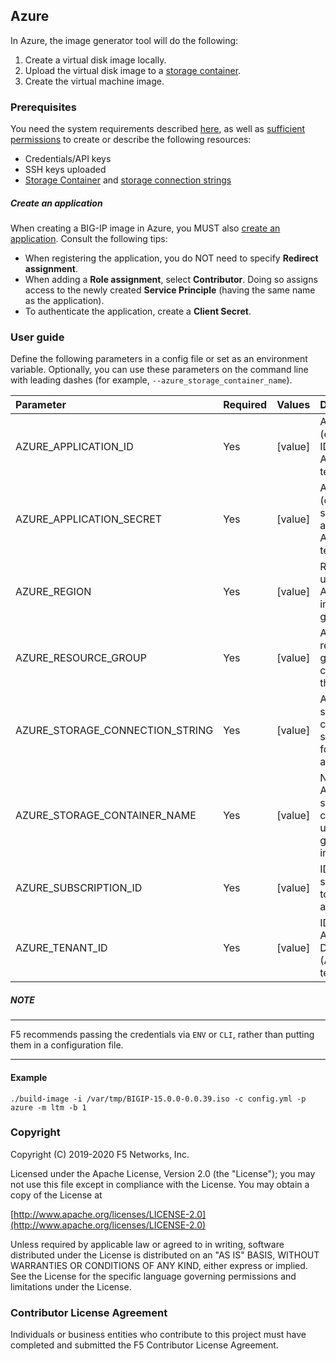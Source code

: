 ## Azure

In Azure, the image generator tool will do the following:

1. Create a virtual disk image locally.
2. Upload the virtual disk image to a [storage container][1].
3. Create the virtual machine image.

### Prerequisites

You need the system requirements described [here](../../../README.md), as well as [sufficient permissions][2] to create or describe the following resources:

* Credentials/API keys
* SSH keys uploaded
* [Storage Container][1] and [storage connection strings][3]

##### Create an application

When creating a BIG-IP image in Azure, you MUST also [create an application][4]. Consult the following tips:

* When registering the application, you do NOT need to specify **Redirect assignment**.
* When adding a **Role assignment**, select **Contributor**. Doing so assigns access to the newly created **Service Principle** (having the same name as the application).  
* To authenticate the application, create a **Client Secret**.

###  User guide

Define the following parameters in a config file or set as an environment variable.  Optionally, you can use these parameters on the command line with leading dashes (for example, `--azure_storage_container_name`).

|Parameter|Required|Values|Description|
|:--------|:-------|:-----|:----------|
|AZURE_APPLICATION_ID|Yes|[value]|Application (client role) ID to access Azure tenant.|
|AZURE_APPLICATION_SECRET|Yes|[value]|Application (client role) secret to access Azure tenant.|
|AZURE_REGION|Yes|[value]|Region to use for Azure image generation.|
|AZURE_RESOURCE_GROUP|Yes|[value]|Azure resource group containing the images.|
|AZURE_STORAGE_CONNECTION_STRING|Yes|[value]|Azure storage connection string used for account access.|
|AZURE_STORAGE_CONTAINER_NAME|Yes|[value]|Name of Azure storage container to use for generated images.|
|AZURE_SUBSCRIPTION_ID|Yes|[value]|ID of subscription to Azure account.|
|AZURE_TENANT_ID|Yes|[value]|ID of Azure Active Directory (Azure AD) tenant.|

##### NOTE
-----------

F5 recommends passing the credentials via `ENV` or `CLI`, rather than putting them in a configuration file.

-----------------

#### Example

```
./build-image -i /var/tmp/BIGIP-15.0.0-0.0.39.iso -c config.yml -p azure -m ltm -b 1

```

### Copyright

Copyright (C) 2019-2020 F5 Networks, Inc.

Licensed under the Apache License, Version 2.0 (the "License"); you may not
use this file except in compliance with the License. You may obtain a copy of
the License at  

[http://www.apache.org/licenses/LICENSE-2.0](http://www.apache.org/licenses/LICENSE-2.0)  

Unless required by applicable law or agreed to in writing, software
distributed under the License is distributed on an "AS IS" BASIS, WITHOUT
WARRANTIES OR CONDITIONS OF ANY KIND, either express or implied. See the
License for the specific language governing permissions and limitations under
the License.


### Contributor License Agreement

Individuals or business entities who contribute to this project must have
completed and submitted the F5 Contributor License Agreement.




[1]: https://docs.microsoft.com/en-us/rest/api/storageservices/create-container
[2]: https://docs.microsoft.com/en-us/azure/active-directory/develop/howto-create-service-principal-portal
[3]: https://docs.microsoft.com/en-us/azure/storage/common/storage-configure-connection-string
[4]: https://docs.microsoft.com/en-us/azure/active-directory/develop/howto-create-service-principal-portal


